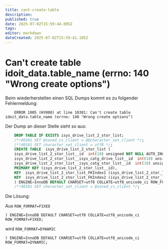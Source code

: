 ```yaml
---
title: cant-create-table
description: 
published: true
date: 2025-07-02T15:59:44.095Z
tags: 
editor: markdown
dateCreated: 2025-07-02T15:59:41.185Z
---
```


# Can't create table idoit_data.table_name (errno: 140 "Wrong create options")

Beim wiederherstellen einen SQL Dumps kommt es zu folgender Fehlermeldung:

```
    ERROR 1005 (HY000) at line 10381: Can't create table  idoit_data.table_name (errno: 140 "Wrong create options")
```

Der Dump an dieser Stelle sieht so aus:

```sql
    DROP TABLE IF EXISTS isys_drive_list_2_stor_list;
    /*!40101 SET @saved_cs_client = @@character_set_client */;
    /*!40101 SET character_set_client = utf8 */;
    CREATE TABLE  isys_drive_list_2_stor_list (
    isys_drive_list_2_stor_list__id  int(10) unsigned NOT NULL AUTO_INCREMENT,
    isys_drive_list_2_stor_list__isys_catg_drive_list__id  int(10) unsigned NOT NULL DEFAULT 0,
    isys_drive_list_2_stor_list__isys_catg_stor_list__id  int(10) unsigned NOT NULL DEFAULT 0,
    PRIMARY KEY (isys_drive_list_2_stor_list__id),
    KEY  isys_drive_list_2_stor_list_FKIndex1 (isys_drive_list_2_stor_list__isys_catg_drive_list__id),
    KEY  isys_drive_list_2_stor_list_FKIndex2 (isys_drive_list_2_stor_list__isys_catg_stor_list__id)
    ) ENGINE=InnoDB DEFAULT CHARSET=utf8 COLLATE=utf8_unicode_ci ROW_FORMAT=FIXED;
    /*!40101 SET character_set_client = @saved_cs_client */;
```

Die Lösung:

Aus `ROW_FORMAT=FIXED`

    ) ENGINE=InnoDB DEFAULT CHARSET=utf8 COLLATE=utf8_unicode_ci ROW_FORMAT=FIXED;

wird `ROW_FORMAT=DYNAMIC`

    ) ENGINE=InnoDB DEFAULT CHARSET=utf8 COLLATE=utf8_unicode_ci ROW_FORMAT=DYNAMIC;
